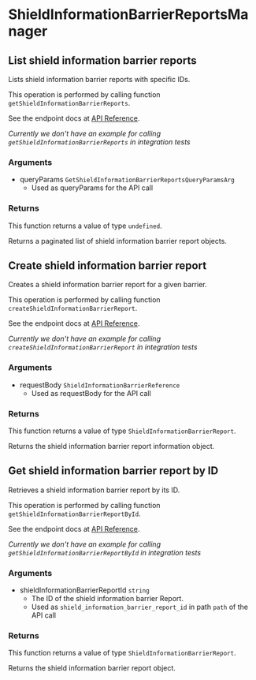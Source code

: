 # ShieldInformationBarrierReportsManager

## List shield information barrier reports

Lists shield information barrier reports with specific IDs.

This operation is performed by calling function `getShieldInformationBarrierReports`.

See the endpoint docs at
[API Reference](https://developer.box.com/reference/get-shield-information-barrier-reports/).

*Currently we don't have an example for calling `getShieldInformationBarrierReports` in integration tests*

### Arguments

- queryParams `GetShieldInformationBarrierReportsQueryParamsArg`
  - Used as queryParams for the API call


### Returns

This function returns a value of type `undefined`.

Returns a paginated list of shield information barrier report objects.


## Create shield information barrier report

Creates a shield information barrier report for a given barrier.

This operation is performed by calling function `createShieldInformationBarrierReport`.

See the endpoint docs at
[API Reference](https://developer.box.com/reference/post-shield-information-barrier-reports/).

*Currently we don't have an example for calling `createShieldInformationBarrierReport` in integration tests*

### Arguments

- requestBody `ShieldInformationBarrierReference`
  - Used as requestBody for the API call


### Returns

This function returns a value of type `ShieldInformationBarrierReport`.

Returns the shield information barrier report information object.


## Get shield information barrier report by ID

Retrieves a shield information barrier report by its ID.

This operation is performed by calling function `getShieldInformationBarrierReportById`.

See the endpoint docs at
[API Reference](https://developer.box.com/reference/get-shield-information-barrier-reports-id/).

*Currently we don't have an example for calling `getShieldInformationBarrierReportById` in integration tests*

### Arguments

- shieldInformationBarrierReportId `string`
  - The ID of the shield information barrier Report.
  - Used as `shield_information_barrier_report_id` in path `path` of the API call


### Returns

This function returns a value of type `ShieldInformationBarrierReport`.

Returns the  shield information barrier report object.


